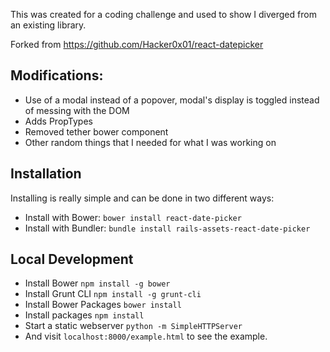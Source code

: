 This was created for a coding challenge and used to show I diverged from an existing library. 

Forked from https://github.com/Hacker0x01/react-datepicker
## Modifications:
* Use of a modal instead of a popover, modal's display is toggled instead of messing with the DOM
* Adds PropTypes
* Removed tether bower component
* Other random things that I needed for what I was working on

## Installation

Installing is really simple and can be done in two different ways:

- Install with Bower: `bower install react-date-picker`
- Install with Bundler: `bundle install rails-assets-react-date-picker`

## Local Development

- Install Bower `npm install -g bower`
- Install Grunt CLI `npm install -g grunt-cli`
- Install Bower Packages `bower install`
- Install packages `npm install`
- Start a static webserver `python -m SimpleHTTPServer`
- And visit `localhost:8000/example.html` to see the example.

